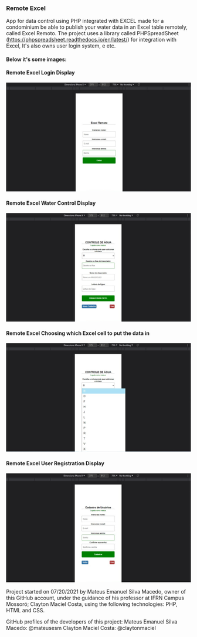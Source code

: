 ### Remote Excel

App for data control using PHP integrated with EXCEL made for a condominium be able to publish your water data in an Excel table remotely, called Excel Remoto. The project uses a library called PHPSpreadSheet (https://phpspreadsheet.readthedocs.io/en/latest/) for integration with Excel, It's also owns user login system, e etc.

#### Below it's some images:

#### Remote Excel Login Display
![Remote Excel Login Display](./project-images/remote-excel-1.jpg)

#### Remote Excel Water Control Display
![Remote Excel Water Control Display](./project-images/remote-excel-2.jpg)

#### Remote Excel Choosing which Excel cell to put the data in
![Remote Excel Choosing which Excel cell to put the data in](./project-images/remote-excel-3.jpg)

#### Remote Excel User Registration Display
![Remote Excel User Registration Display](./project-images/remote-excel-4.jpg)

Project started on 07/20/2021 by Mateus Emanuel Silva Macedo, owner of this GitHub account, under the guidance of his professor at IFRN Campus Mossoró; Clayton Maciel Costa, using the following technologies: PHP, HTML and CSS.

GitHub profiles of the developers of this project:
Mateus Emanuel Silva Macedo: @mateusesm
Clayton Maciel Costa: @claytonmaciel
